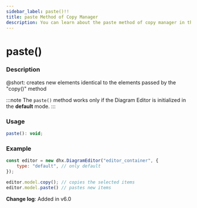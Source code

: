 ```yaml
---
sidebar_label: paste()!!
title: paste Method of Copy Manager
description: You can learn about the paste method of copy manager in the documentation of the DHTMLX JavaScript Diagram library. Browse developer guides and API reference, try out code examples and live demos, and download a free 30-day evaluation version of DHTMLX Diagram.
---
```


# paste()

### Description

@short: creates new elements identical to the elements passed by the "copy()" method

:::note
The `paste()` method works only if the Diagram Editor is initialized in the **default** mode.
:::

### Usage

~~~js
paste(): void;
~~~

### Example

~~~js {5-6}
const editor = new dhx.DiagramEditor("editor_container", { 
    type: "default", // only default
});

editor.model.copy(); // copies the selected items
editor.model.paste() // pastes new items
~~~

**Change log**: Added in v6.0
